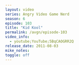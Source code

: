 ```yaml
---
layout: video
series: Angry Video Game Nerd
season: 6
episode: 103
title: "Kid Kool"
permalink: /avgn/episode-103
video_info:
  - youtube;YouTube;5BqCAOGRR2Q
release_date: 2011-08-03
mike_notes:
toggle: off
---
```


